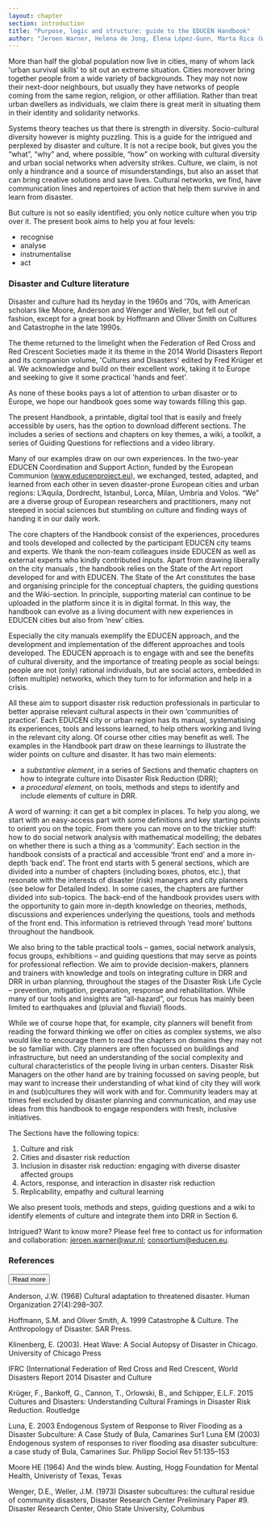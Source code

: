 ```yaml
---
layout: chapter
section: introduction
title: "Purpose, logic and structure: guide to the EDUCEN Handbook"
author: "Jeroen Warner, Helena de Jong, Elena López-Gunn, Marta Rica (WUR, NLDA, ICATALIST)"
--- 
```

More than half the global population now live in cities, many of whom lack 'urban survival skills' to  sit out an extreme situation. Cities moreover bring together people from a wide variety of backgrounds. They may not now their next-door neighbours, but usually they have networks of people coming from the same region, religion, or other affiliation. Rather than treat urban dwellers as individuals, we claim there is great merit in situating them in their identity and solidarity networks.

Systems theory teaches us that there is strength in diversity. Socio-cultural diversity however is mighty puzzling. This is a guide for the intrigued and perplexed by disaster and culture. It is not a recipe book, but gives you the “what”, “why” and, where possible, “how” on working with cultural diversity and urban social networks when adversity strikes. Culture, we claim, is not only a hindrance and a source of misunderstandings, but also an asset that can bring creative solutions and save lives. Cultural networks, we find, have communication lines and repertoires of action that help them survive in and learn from disaster.

But culture is not so easily identified; you only notice culture when you trip over it. The present book aims to help you at four levels: 
- recognise
- analyse
- instrumentalise
- act

<p class="box-start"></p>

### Disaster and Culture literature

Disaster and culture had its heyday in the 1960s and '70s, with American scholars like Moore, Anderson and Wenger and Weller, but fell out of fashion, except for a great book by Hoffmann and Oliver Smith on Cultures and Catastrophe in the late  1990s. 

The theme returned to the limelight when the Federation of Red Cross and Red Crescent Societies made it its theme in the 2014 World Disasters Report and its companion volume, 'Cultures and Disasters' edited by Fred Krüger et al. We acknowledge and build on their excellent work, taking it to Europe and seeking to give it some practical 'hands and feet'. 

As none of these books pays a lot of attention to urban disaster or to Europe, we hope our handbook goes some way towards filling this gap. 

<p class="box-end"></p>

The present Handbook, a printable, digital tool that is easily and freely accessible by users, has the option to download different sections. The includes a series of sections and chapters on key themes, a wiki, a toolkit, a series of Guiding Questions for reflections and a video library. 

Many of our examples draw on our own experiences. In the two-year EDUCEN Coordination and Support Action, funded by the European Communion (www.educenproject.eu), we exchanged, tested, adapted, and learned from each other in seven disaster-prone European cities and urban regions: L’Aquila, Dordrecht, Istanbul, Lorca, Milan, Umbria and Volos. “We” are a diverse group of European researchers and practitioners, many not steeped in social sciences but stumbling on culture and finding ways of handing it in our daily work.  

The core chapters of the Handbook consist of the experiences, procedures and tools developed and collected by the participant EDUCEN city teams and experts. We thank the non-team colleagues inside EDUCEN as well as external experts who kindly contributed inputs. Apart from drawing liberally on the city manuals , the handbook relies on the State of the Art report developed for and with EDUCEN. The State of the Art constitutes the base and organising principle for the conceptual chapters, the guiding questions and the Wiki-section. In principle, supporting material can continue to be uploaded in the platform since it is in digital format. In this way, the handbook can evolve as a living document with new experiences in EDUCEN cities but also from ‘new’ cities.

Especially the city manuals exemplify the EDUCEN approach, and the development and implementation of the different approaches and tools developed. The EDUCEN approach is to engage with and see the benefits of cultural diversity, and the importance of treating people as social beings: people are not (only) rational individuals, but are social actors, embedded in (often multiple) networks, which they turn to for information and help in a crisis.  

All these aim to support disaster risk reduction professionals in particular to better appraise relevant cultural aspects in their own ‘communities of practice’. Each EDUCEN city or urban region has its manual, systematising its experiences, tools and lessons learned, to help others working and living in the relevant city along. Of course other cities may benefit as well. The examples in the Handbook part draw on these learnings to illustrate the wider points on culture and disaster. It has two main elements:
- a _substantive element_, in a series of Sections and thematic chapters on how to integrate culture into Disaster Risk Reduction (DRR);
- a _procedural element_, on tools, methods and steps to identify and include elements of culture in DRR.

A word of warning: it can get a bit complex in places. To help you along, we start with an easy-access part with some definitions and key starting points to orient you on the topic. From there you can move on to the trickier stuff: how to do social network analysis with mathematical modelling; the debates on whether there is such a thing as a ‘community’. Each section in the handbook consists of a practical and accessible ‘front end’ and a more in-depth ‘back end’. The front end starts with 5 general sections, which are divided into a number of chapters (including boxes, photos, etc.), that resonate with the interests of disaster (risk) managers and city planners (see below for Detailed Index). In some cases, the chapters are further divided into sub-topics. The back-end of the handbook provides users with the opportunity to gain more in-depth knowledge on theories, methods, discussions and experiences underlying the questions, tools and methods of the front end. This information is retrieved through ‘read more’ buttons throughout the handbook. 

We also bring to the table practical tools – games, social network analysis, focus groups, exhibitions – and guiding questions that may serve as points for professional reflection. We aim to provide decision-makers, planners and trainers with knowledge and tools on integrating culture in DRR and DRR in urban planning, throughout the stages of the Disaster Risk Life Cycle – prevention, mitigation, preparation, response and rehabilitation. While many of our tools and insights are “all-hazard”, our focus has mainly been limited to earthquakes and (pluvial and fluvial) floods.

While we of course hope that, for example, city planners will benefit from reading the forward thinking we offer on cities as complex systems, we also would like to encourage them to read the chapters on domains they may not be so familiar with. City planners are often focussed on buildings and infrastructure, but need an understanding of the social complexity and cultural characteristics of the people living in urban centers. Disaster Risk Managers on the other hand are by training focussed on saving people, but may want to increase their understanding of what kind of city they will work in and (sub)cultures they will work with and for. Community leaders may at times feel excluded by disaster planning and communication, and may use ideas from this handbook to engage responders with fresh, inclusive initiatives.  

The Sections have the following topics: 

1. Culture and risk 
2. Cities and disaster risk reduction
3. Inclusion in disaster risk reduction: engaging with diverse disaster affected groups
4. Actors, response, and interaction in disaster risk reduction
5. Replicability, empathy and cultural learning  

We also present tools, methods and steps, guiding questions and a wiki to identify elements of culture and integrate them into DRR in Section 6.  

Intrigued? Want to know more? Please feel free to contact us for information and collaboration: [jeroen.warner@wur.nl](mailto:jeroen.warner@wur.nl); [consortium@educen.eu](mailto:consortium@educen.eu).

### References 
<p class="btn-wrap">
  <button class="btn btn-default btn-collapse" type="button" data-toggle="collapse" data-target="#collapse-1" aria-expanded="false" aria-controls="collapse-1">
  Read more
</button></p>

<p content-id="collapse-1" class="collapse-start"></p>

Anderson, J.W. (1968) Cultural adaptation to threatened disaster. Human Organization 27(4):298–307.

Hoffmann, S.M. and Oliver Smith, A. 1999 Catastrophe & Culture. The Anthropology of Disaster. SAR Press.

Klinenberg, E. (2003). Heat Wave: A Social Autopsy of Disaster in Chicago. University of Chicago Press

IFRC (International Federation of Red Cross and Red Crescent, World Disasters Report 2014 Disaster and Culture

Krüger, F., Bankoff, G., Cannon, T., Orlowski, B., and Schipper, E.L.F. 2015  Cultures and Disasters: Understanding Cultural Framings in Disaster Risk Reduction. Routledge 

Luna, E. 2003  Endogenous System of Response to River Flooding as a Disaster Subculture: A Case Study of Bula, Camarines Sur1  Luna EM (2003) Endogenous system of responses to river flooding asa disaster subculture: a case study of Bula, Camarines Sur. Philipp Sociol Rev 51:135–153

Moore HE (1964) And the winds blew. Austing, Hogg Foundation for Mental Health, Univeristy of Texas, Texas

Wenger, D.E., Weller, J.M. (1973) Disaster subcultures: the cultural residue of community disasters, Disaster Research Center Preliminary Paper #9. Disaster Research Center, Ohio State University, Columbus

<p class="collapse-end"></p>